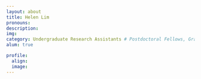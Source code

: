 ```yaml
---
layout: about
title: Helen Lim
pronouns:
description:
img:
category: Undergraduate Research Assistants # Postdoctoral Fellows, Graduate Students, Postbac Research Assistants, Undergraduate Research Assistants
alum: true

profile:
  align:
  image:
---
```

